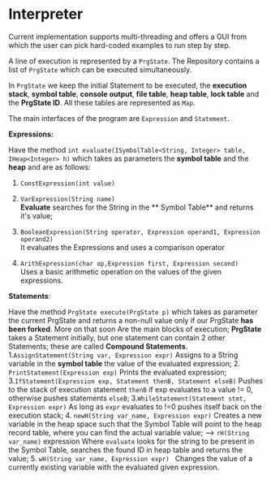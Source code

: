 # Interpreter

Current implementation supports multi-threading and offers a GUI from which the user can pick hard-coded examples to run step by step.

A line of execution is represented by a `PrgState`.
The Repository contains a list of `PrgState` which can be executed simultaneously.

In `PrgState` we keep the initial Statement to be executed, the **execution stack**,  **symbol table**, **console output**, **file table**, **heap table**, **lock table**  and the **PrgState ID**.
All these tables are represented as `Map`.

The main interfaces of the program are `Expression` and `Statement`.

**Expressions:**

Have the method `int evaluate(ISymbolTable<String, Integer> table, IHeap<Integer> h)` which takes as parameters the **symbol table** and the **heap** and are as follows:

1. `ConstExpression(int value)`

2.  `VarExpression(String name)`  
**Evaluate** searches for the String in the ** Symbol Table** and returns it's value;

3. `BooleanExpression(String operator, Expression operand1, Expression operand2)`  
It evaluates the Expressions and uses a comparison operator 

4. `ArithExpression(char op,Expression first, Expression second)`  
Uses a basic arithmetic operation on the values of the given expressions.

**Statements**:

Have the method `PrgState execute(PrgState p)` which takes as parameter the current PrgState and returns a non-null value only if our PrgState **has been forked**. More on that soon
Are the main blocks of execution;  **PrgState** takes a Statement initially, but one statement can contain 2 other Statements; these are called **Compound Statements**.
1.`AssignStatement(String var, Expression expr)`
Assigns to a String variable in the **symbol table** the value of the evaluated expression;
2. `PrintStatement(Expression exp)`
Prints the evaluated expression;
3.`IfStatement(Expression exp, Statement thenB, Statement elseB)`
Pushes to the stack of execution statement `thenB` if exp evaluates to a value  != 0, otherwise pushes statements `elseB`;
3.`WhileStatement(Statement stmt, Expression expr)`
As long as `expr` evaluates to !=0 pushes itself back on the execution stack;
4. `newH(String var_name, Expression expr)`
Creates a new variable in the heap space such that the Symbol Table will point to the heap record table, where you can find the actual variable value;
--> `rH(String var_name)` expression
Where `evaluate` looks for the string to be present in the Symbol Table, searches the found ID in heap table and returns the value; 
5. `wH(String var_name, Expression expr) `
Changes the value of a currently existing variable with the evaluated given expression.
